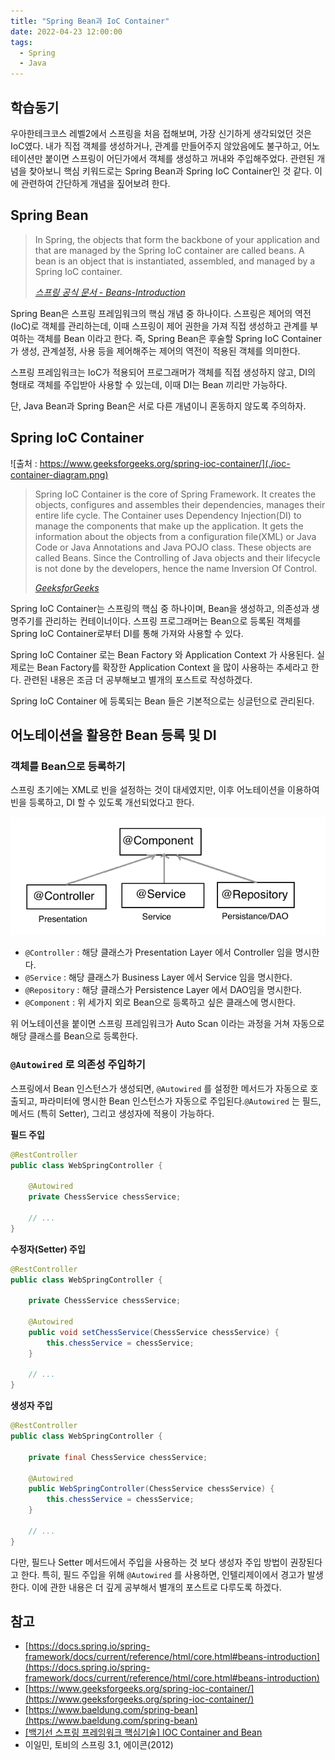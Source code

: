 ```yaml
---
title: "Spring Bean과 IoC Container"
date: 2022-04-23 12:00:00
tags:
  - Spring
  - Java
---
```


## 학습동기

우아한테크코스 레벨2에서 스프링을 처음 접해보며, 가장 신기하게 생각되었던 것은 IoC였다. 내가 직접 객체를 생성하거나, 관계를 만들어주지 않았음에도 불구하고, 어노테이션만 붙이면 스프링이 어딘가에서 객체를 생성하고 꺼내와 주입해주었다. 관련된 개념을 찾아보니 핵심 키워드로는 Spring Bean과 Spring IoC Container인 것 같다. 이에 관련하여 간단하게 개념을 짚어보려 한다.

## Spring Bean

> In Spring, the objects that form the backbone of your application and that are managed by the Spring IoC container are called beans. A bean is an object that is instantiated, assembled, and managed by a Spring IoC container.
>
> [_스프링 공식 문서 - Beans-Introduction_](<[https://docs.spring.io/spring-framework/docs/current/reference/html/core.html#beans-introduction](https://docs.spring.io/spring-framework/docs/current/reference/html/core.html#beans-introduction)>)

Spring Bean은 스프링 프레임워크의 핵심 개념 중 하나이다. 스프링은 제어의 역전(IoC)로 객체를 관리하는데, 이때 스프링이 제어 권한을 가져 직접 생성하고 관계를 부여하는 객체를 Bean 이라고 한다. 즉, Spring Bean은 후술할 Spring IoC Container가 생성, 관계설정, 사용 등을 제어해주는 제어의 역전이 적용된 객체를 의미한다.

스프링 프레임워크는 IoC가 적용되어 프로그래머가 객체를 직접 생성하지 않고, DI의 형태로 객체를 주입받아 사용할 수 있는데, 이때 DI는 Bean 끼리만 가능하다.

단, Java Bean과 Spring Bean은 서로 다른 개념이니 혼동하지 않도록 주의하자.

## Spring IoC Container

![출처 : https://www.geeksforgeeks.org/spring-ioc-container/](./ioc-container-diagram.png)

> Spring IoC Container is the core of Spring Framework. It creates the objects, configures and assembles their dependencies, manages their entire life cycle. The Container uses Dependency Injection(DI) to manage the components that make up the application. It gets the information about the objects from a configuration file(XML) or Java Code or Java Annotations and Java POJO class. These objects are called Beans. Since the Controlling of Java objects and their lifecycle is not done by the developers, hence the name Inversion Of Control.
>
> [_GeeksforGeeks_](https://www.geeksforgeeks.org/spring-ioc-container/)

Spring IoC Container는 스프링의 핵심 중 하나이며, Bean을 생성하고, 의존성과 생명주기를 관리하는 컨테이너이다. 스프링 프로그래머는 Bean으로 등록된 객체를 Spring IoC Container로부터 DI를 통해 가져와 사용할 수 있다.

Spring IoC Container 로는 Bean Factory 와 Application Context 가 사용된다. 실제로는 Bean Factory를 확장한 Application Context 을 많이 사용하는 추세라고 한다. 관련된 내용은 조금 더 공부해보고 별개의 포스트로 작성하겠다.

Spring IoC Container 에 등록되는 Bean 들은 기본적으로는 싱글턴으로 관리된다.

## 어노테이션을 활용한 Bean 등록 및 DI

### 객체를 Bean으로 등록하기

스프링 초기에는 XML로 빈을 설정하는 것이 대세였지만, 이후 어노테이션을 이용하여 빈을 등록하고, DI 할 수 있도록 개선되었다고 한다.

![](./bean-annotation.png)

- `@Controller` : 해당 클래스가 Presentation Layer 에서 Controller 임을 명시한다.
- `@Service` : 해당 클래스가 Business Layer 에서 Service 임을 명시한다.
- `@Repository` : 해당 클래스가 Persistence Layer 에서 DAO임을 명시한다.
- `@Component` : 위 세가지 외로 Bean으로 등록하고 싶은 클래스에 명시한다.

위 어노테이션을 붙이면 스프링 프레임워크가 Auto Scan 이라는 과정을 거쳐 자동으로 해당 클래스를 Bean으로 등록한다.

### `@Autowired` 로 의존성 주입하기

스프링에서 Bean 인스턴스가 생성되면, `@Autowired` 를 설정한 메서드가 자동으로 호출되고, 파라미터에 명시한 Bean 인스턴스가 자동으로 주입된다.`@Autowired` 는 필드, 메서드 (특히 Setter), 그리고 생성자에 적용이 가능하다.

**필드 주입**

```java
@RestController
public class WebSpringController {

    @Autowired
    private ChessService chessService;

    // ...
}
```

**수정자(Setter) 주입**

```java
@RestController
public class WebSpringController {

    private ChessService chessService;

    @Autowired
    public void setChessService(ChessService chessService) {
        this.chessService = chessService;
    }

    // ...
}
```

**생성자 주입**

```java
@RestController
public class WebSpringController {

    private final ChessService chessService;

    @Autowired
    public WebSpringController(ChessService chessService) {
        this.chessService = chessService;
    }

    // ...
}
```

다만, 필드나 Setter 메서드에서 주입을 사용하는 것 보다 생성자 주입 방법이 권장된다고 한다. 특히, 필드 주입을 위해 `@Autowired` 를 사용하면, 인텔리제이에서 경고가 발생한다. 이에 관한 내용은 더 깊게 공부해서 별개의 포스트로 다루도록 하겠다.

## 참고

- [https://docs.spring.io/spring-framework/docs/current/reference/html/core.html#beans-introduction](https://docs.spring.io/spring-framework/docs/current/reference/html/core.html#beans-introduction)
- [https://www.geeksforgeeks.org/spring-ioc-container/](https://www.geeksforgeeks.org/spring-ioc-container/)
- [https://www.baeldung.com/spring-bean](https://www.baeldung.com/spring-bean)
- [[백기선 스프링 프레임워크 핵심기술] IOC Container and Bean
  ](https://www.youtube.com/watch?v=L-0UvbFUXrk)
- 이일민, 토비의 스프링 3.1, 에이콘(2012)
